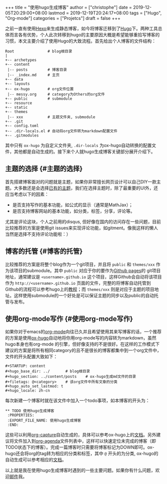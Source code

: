 +++
title = "使用hugo生成博客"
author = ["christophe"]
date = 2019-12-05T20:29:00+08:00
lastmod = 2019-12-19T20:24:17+08:00
tags = ["Hugo", "Org-mode"]
categories = ["Projetcs"]
draft = false
+++

之前一直有使用[Hexo](https://hexo.io/zh-cn/index.html)来生成静态博客，如今将博客迁移到了[Hugo](https://gohugo.io/)下。两种工具总体而言各有优势，个人此次转移到hugo的主要原因大概是希望能够重拾写博客的习惯，本文主要介绍了使用Hugo的大致流程。首先给出个人博客的文件结构：

```text
Root               # blog根目录
|
+-- archetypes
+-- content
 |-- posts         # 博客目录
 |-- _index.md     # 主页
+-- data
+-- layouts
+-- ox-hugo        # org文件位置
 |-- messy.org     # category为Others的org文件
+-- public         # submodule
+-- resource
+-- static
+-- themes
 |-- xxx           # 主题文件夹, submodule
+-- .git
+-- config.toml
+-- .dir-locals.el # 自动将org文件转为markdown配置文件
+-- .gitmodules
```

其中只有 `ox-hugo` 为自定义文件夹, `.dir-locals` 为ox-hugo自动转换的配置文件，其他都是自动生成的。接下来个人就hugo生成博客关键部分展开介绍下。


## 主题的选择 {#主题的选择}

首先搭建博客面对的问题就是主题，如果你非常擅长网页设计可以自己DIY一款主题。大多数还是会选择[已有的主题](https://themes.gohugo.io/)，我们在选择主题时，除了最重要的UI外，还应当考虑以下的因素：

-   是否支持写作的基本功能，如公式的显示（通常是MathJax）；
-   是否支持博客网站的基本功能，如分类，标签，分享，评论等。

尤其是评论这块，个人之前用的disqus, 但好像在国内的访问存在一些问题，目前比较推荐的方案是使用git issues来实现评论功能，如gitment。像我这样的懒人当然是选择不支持评论功能啦：）


## 博客的托管 {#博客的托管}

比较推荐的方案是将整个blog作为一个git项目，并且将 `public` 和 `themes/xxx` 作为该项目的submodule。其中 `public` 对应于你的要作为[Github pages](https://help.github.com/articles/user-organization-and-project-pages/#user--organization-pages)的
git项目地址，通常建议是 `<username>.github.io` 这个项目，这样Github会自动将该项目作为 `http://<username>.github.io` 页面的文件，完整的将博客自动托管到Github的流程可以参考hugo上的[教程](https://gohugo.io/hosting-and-deployment/hosting-on-github/)；而 `themes/xxx` 则是对应于主题的项目地址。这样使用submodule的一个好处是可以保证主题的同步以及public的自动托管与发布。


## 使用org-mode写作 {#使用org-mode写作}

如果你对于emacs的[org-mode](https://orgmode.org/)向往已久并且希望使用其来写博客的话，一个推荐的方案是使用[ox-hugo](https://ox-hugo.scripter.co/)自动地将你用org-mode写的内容转为markdown，虽然hugo本身也有org-mode
的引擎，但好像支持的不是很好。在这样的工作模式下建议的方案是将所有相同category的且不是很长的博客都集中到一个org文件中，文件的开头配置大致如下：

```text
#+STARTUP: content
#+hugo_base_dir: ../       # blog根目录
#+hugo_section: ../content/posts    # ox-hugo生成md文件的目录
#+filetags: @<category>    # 该org文件中所有文章的分类
#+hugo_auto_set_lastmod: t
#+hugo_locale: zh-cn
```

每次新建一个博客时就在该文件中加入一个todo事项，如本博客的开头为：

```text
** TODO 使用hugo生成博客
 :PROPERTIES:
 :EXPORT_FILE_NAME: 使用hugo生成博客
 :END:
```

这些可以利用[org-capture](https://orgmode.org/manual/Capture.html)自动生成的，具体可以参考ox-hugo上的[文档](https://ox-hugo.scripter.co/doc/org-capture-setup/)。另外建议将文件加入到[org-agenda](https://orgmode.org/manual/Agenda-views.html)文件列表中，这样可以快速定位未完成的博客（即TODO状态下的博客）。完成一篇博客时只需要将博客标记为DOWN即可。ox-hugo还会将org的tag转为相应的分类和标签，其中 `@` 开头的为分类, ox-hugo的自动生成可以参考相应的[文档](https://ox-hugo.scripter.co/doc/auto-export-on-saving/)。

以上就是我在使用hugo生成博客时遇到的一些主要问题。如果你有什么问题，欢迎[邮件](mailto:hey%5Fchristophe@outlook.com)我。
